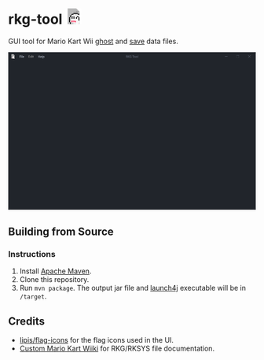 # rkg-tool ![icon](/docs/assets/icon.png) 

GUI tool for Mario Kart Wii [ghost](https://wiki.tockdom.com/wiki/RKG_(File_Format)) and [save](https://wiki.tockdom.com/wiki/Rksys.dat) data files.

![preview](/docs/assets/preview.png)

## Building from Source

### Instructions

1) Install [Apache Maven](https://maven.apache.org/).
2) Clone this repository.
3) Run `mvn package`. The output jar file and [launch4j](https://launch4j.sourceforge.net) executable will be in `/target`.

## Credits

- [lipis/flag-icons](https://github.com/lipis/flag-icons) for the flag icons used in the UI.
- [Custom Mario Kart Wiiki](https://wiki.tockdom.com/wiki) for RKG/RKSYS file documentation.
